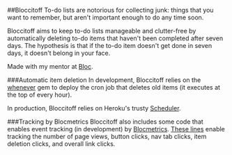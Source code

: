 ##Bloccitoff
To-do lists are notorious for collecting junk: things that you want to remember, but aren't important enough to do any time soon.

Bloccitoff aims to keep to-do lists manageable and clutter-free by automatically deleting to-do items that haven't been completed after seven days. The hypothesis is that if the to-do item doesn't get done in seven days, it doesn't belong in your face.

Made with my mentor at [Bloc](http://bloc.io).

###Automatic item deletion
In development, Bloccitoff relies on the [whenever](https://github.com/javan/whenever) gem to deploy the cron job that deletes old items (it executes at the top of every hour).

In production, Bloccitoff relies on Heroku's trusty [Scheduler](https://devcenter.heroku.com/articles/scheduler).

###Tracking by Blocmetrics
Bloccitoff also includes some code that enables event tracking (in development) by [Blocmetrics](https://github.com/eirinikos/blocmetrics). [These lines](https://github.com/eirinikos/bloccitoff/blob/master/app/views/layouts/application.html.erb#L18-L35) enable tracking the number of page views, button clicks, nav tab clicks, item deletion clicks, and overall link clicks.